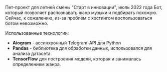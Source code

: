 Пет-проект для летней смены "Старт в инновации", июль 2022 года
Бот, который позволяет распознавать жанр музыки и подбирать похожую.<br>
Сейчас, к сожалению,  из-за проблем с хостингом воспользоваться ботом невозможно.

Использованные технологии:
<ul>
  <li><b>Aiogram</b> - ассинхронный Telegram-API для Python</li>
  <li><b>Pandas</b> - библиотека для обработки данных, использовался для анализа датасета</li>
  <li><b>TensorFlow</b> для построения модели, которая и занималась определением жанра.</li>
</ul>

